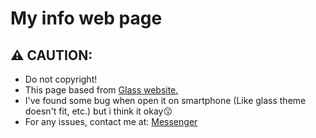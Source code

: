 # My info web page

## ⚠ CAUTION:

* Do not copyright!
* This page based from <a href="https://github.com/developedbyed/glass-website">Glass website.</a>
* I've found some bug when open it on smartphone (Like glass theme doesn't fit, etc.) but i think it okay😗
* For any issues, contact me at: <a href="m.me/kleqing">Messenger</a>
